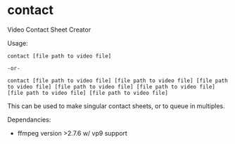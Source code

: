 # contact
Video Contact Sheet Creator

Usage:

    contact [file path to video file]
    
    -or-
    
    contact [file path to video file] [file path to video file] [file path to video file] [file path to video file] [file path to video file] [file path to video file] [file path to video file] 

This can be used to make singular contact sheets, or to queue in multiples.

Dependancies:

- ffmpeg version >2.7.6 w/ vp9 support
